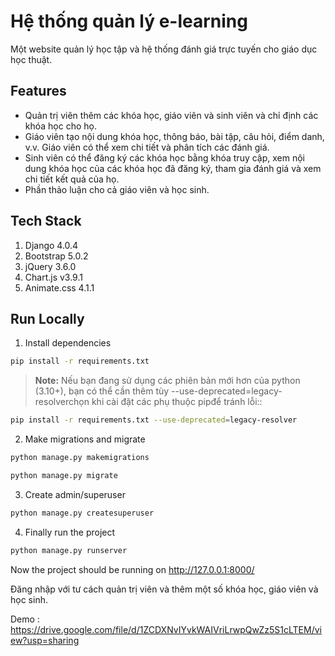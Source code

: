 # Hệ thống quản lý e-learning

Một website quản lý học tập và hệ thống đánh giá trực tuyến cho giáo dục học thuật.

## Features

- Quản trị viên thêm các khóa học, giáo viên và sinh viên và chỉ định các khóa học cho họ.
- Giáo viên tạo nội dung khóa học, thông báo, bài tập, câu hỏi, điểm danh, v.v. Giáo viên có thể xem chi tiết và phân tích các đánh giá.
- Sinh viên có thể đăng ký các khóa học bằng khóa truy cập, xem nội dung khóa học của các khóa học đã đăng ký, tham gia đánh giá và xem chi tiết kết quả của họ.
- Phần thảo luận cho cả giáo viên và học sinh.


## Tech Stack

1. Django 4.0.4
2. Bootstrap 5.0.2
3. jQuery 3.6.0
4. Chart.js v3.9.1
5. Animate.css 4.1.1


## Run Locally

1. Install dependencies

```bash
pip install -r requirements.txt
```

> **Note:** Nếu bạn đang sử dụng các phiên bản mới hơn của python (3.10+), bạn có thể cần thêm tùy --use-deprecated=legacy-resolverchọn khi cài đặt các phụ thuộc pipđể tránh lỗi:\:

```bash
pip install -r requirements.txt --use-deprecated=legacy-resolver
```

2. Make migrations and migrate

```bash
python manage.py makemigrations
```

```bash
python manage.py migrate
```

3. Create admin/superuser

```bash
python manage.py createsuperuser
```

4. Finally run the project

```bash
python manage.py runserver
```

Now the project should be running on http://127.0.0.1:8000/

Đăng nhập với tư cách quản trị viên và thêm một số khóa học, giáo viên và học sinh.

Demo : https://drive.google.com/file/d/1ZCDXNvIYvkWAIVriLrwpQwZz5S1cLTEM/view?usp=sharing